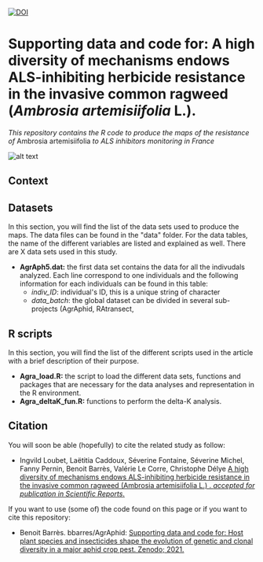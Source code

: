 
[![DOI](https://zenodo.org/badge/41293576.svg)](https://zenodo.org/badge/latestdoi/41293576)
# Supporting data and code for: A high diversity of mechanisms endows ALS-inhibiting herbicide resistance in the invasive common ragweed (*Ambrosia artemisiifolia* L.).
*This repository contains the R code to produce the maps of the resistance of* Ambrosia artemisiifolia *to ALS inhibitors monitoring in France*

![alt text](https://am3pap005files.storage.live.com/y4mj1vNR8vkSSlKfOnK59G9SnBv8ol8S-DMqIKrhAEzCvb2XP1zGTdTDWcuGkEY8Jt9PGvCpHe0ULIVijbkOm8wUSaQ4BmYqy0BFIIOl-Dobaw93LZj16VJw2Z39_NVeIyhzH4epNi-NRMJlDZPi2l_Vwl4QP42sYpMZ9fwgGE--rdnsBLIeCnG7vpGQr3929jL?width=1588&height=588&cropmode=none)


## Context
 


## Datasets
In this section, you will find the list of the data sets used to produce the maps. The data files can be found in the "data" folder. For the data tables, the name of the different variables are listed and explained as well. There are X data sets used in this study.  

+ **AgrAph5.dat:** the first data set contains the data for all the indivudals analyzed. Each line correspond to one individuals and the following information for each individuals can be found in this table: 
  + *indiv_ID*: individual's ID, this is a unique string of character
  + *data_batch*: the global dataset can be divided in several sub-projects (AgrAphid, RAtransect, 


## R scripts
In this section, you will find the list of the different scripts used in the article with a brief description of their purpose.

+ **Agra_load.R:** the script to load the different data sets, functions and packages that are necessary for the data analyses and representation in the R environment. 
+ **Agra_deltaK_fun.R:** functions to perform the delta-K analysis. 


## Citation
You will soon be able (hopefully) to cite the related study as follow: 
+ Ingvild Loubet, Laëtitia Caddoux, Séverine Fontaine, Séverine Michel, Fanny Pernin, Benoit Barrès, Valérie Le Corre, Christophe Délye
[A high diversity of mechanisms endows ALS-inhibiting herbicide resistance in the invasive common ragweed (Ambrosia artemisiifolia L.) . *accepted for publication in Scientific Reports*.]()

If you want to use (some of) the code found on this page or if you want to cite this repository:
+ Benoit Barrès. bbarres/AgrAphid: [Supporting data and code for: Host plant species and insecticides shape the evolution of genetic and clonal diversity in a major aphid crop pest. Zenodo; 2021.](https://zenodo.org/badge/latestdoi/41293576)
